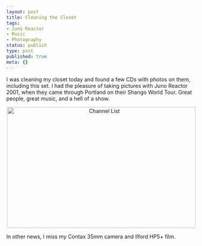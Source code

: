 ```yaml
---
layout: post
title: Cleaning the Closet
tags:
- Juno Reactor
- Music
- Photography
status: publish
type: post
published: true
meta: {}
---
```

I was cleaning my closet today and found a few CDs with photos on them, including this set.  I had the pleasure of taking pictures with Juno Reactor 2001, when they came through Portland on their Shango World Tour.  Great people, great music, and a hell of a show.

<div style="text-align:center;"><a href="http://flickr.com/photos/mistermoss/sets/72157604205651019/" title="View 'Juno Reactor' on Flickr.com"><img src="http://farm4.static.flickr.com/3183/2352182887_a5cf47bf46.jpg" alt="Channel List" border="0" width="500" height="322" /></a></div>

In other news, I miss my Contax 35mm camera and Ilford HP5+ film.

